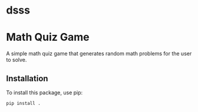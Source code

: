 # dsss

# Math Quiz Game

A simple math quiz game that generates random math problems for the user to solve.

## Installation

To install this package, use pip:

```bash
pip install .
```